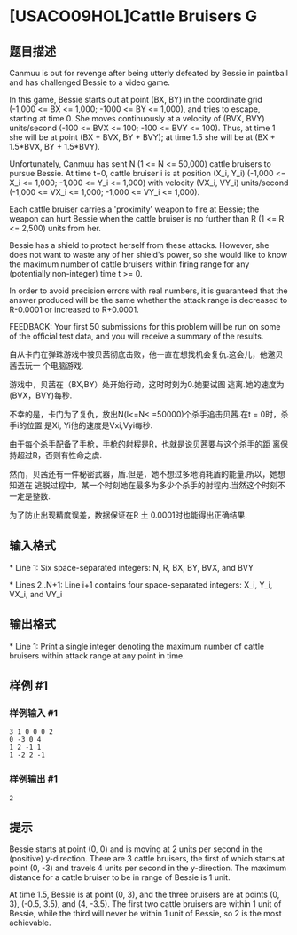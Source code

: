 # [USACO09HOL]Cattle Bruisers G

## 题目描述

Canmuu is out for revenge after being utterly defeated by Bessie in paintball and has challenged Bessie to a video game.

In this game, Bessie starts out at point (BX, BY) in the coordinate grid (-1,000 <= BX <= 1,000; -1000 <= BY <= 1,000), and tries to escape, starting at time 0. She moves continuously at a velocity of (BVX, BVY) units/second (-100 <= BVX <= 100; -100 <= BVY <= 100). Thus, at time 1 she will be at point (BX + BVX, BY + BVY); at time 1.5 she will be at (BX + 1.5\*BVX, BY + 1.5\*BVY).

Unfortunately, Canmuu has sent N (1 <= N <= 50,000) cattle bruisers to pursue Bessie.  At time t=0, cattle bruiser i is at position (X\_i, Y\_i) (-1,000 <= X\_i <= 1,000; -1,000 <= Y\_i <= 1,000) with velocity (VX\_i, VY\_i) units/second (-1,000 <= VX\_i <= 1,000; -1,000 <= VY\_i <= 1,000).

Each cattle bruiser carries a 'proximity' weapon to fire at Bessie; the weapon can hurt Bessie when the cattle bruiser is no further than R (1 <= R <= 2,500) units from her.

Bessie has a shield to protect herself from these attacks. However, she does not want to waste any of her shield's power, so she would like to know the maximum number of cattle bruisers within firing range for any (potentially non-integer) time t >= 0.

In order to avoid precision errors with real numbers, it is guaranteed that the answer produced will be the same whether the attack range is decreased to R-0.0001 or increased to R+0.0001.

FEEDBACK: Your first 50  submissions for this problem will be run on some of the official test data, and you will receive a summary of the results.

自从卡门在弹珠游戏中被贝茜彻底击败，他一直在想找机会复仇.这会儿，他邀贝茜去玩一 个电脑游戏.

游戏中，贝茜在（BX,BY）处开始行动，这时时刻为0.她要试图 逃离.她的速度为(BVX，BVY)每秒.

不幸的是，卡门为了复仇，放出N(l<=N< =50000)个杀手追击贝茜.在t = 0时，杀手i的位置 是Xi, Yi他的速度是Vxi,Vyi每秒.

由于每个杀手配备了手枪，手枪的射程是R，也就是说贝茜要与这个杀手的距 离保持超过R，否则有性命之虞.

然而，贝茜还有一件秘密武器，盾.但是，她不想过多地消耗盾的能量.所以，她想知道在 逃脱过程中，某一个时刻她在最多为多少个杀手的射程内.当然这个时刻不一定是整数.

为了防止出现精度误差，数据保证在R 土 0.0001时也能得出正确结果.


## 输入格式

\* Line 1: Six space-separated integers: N, R, BX, BY, BVX, and BVY

\* Lines 2..N+1: Line i+1 contains four space-separated integers: X\_i, Y\_i, VX\_i, and VY\_i


## 输出格式

\* Line 1: Print a single integer denoting the maximum number of cattle bruisers within attack range at any point in time.


## 样例 #1

### 样例输入 #1
```
3 1 0 0 0 2 
0 -3 0 4 
1 2 -1 1 
1 -2 2 -1
```

### 样例输出 #1

```
2
```

## 提示

Bessie starts at point (0, 0) and is moving at 2 units per second in the (positive) y-direction. There are 3 cattle bruisers, the first of which starts at point (0, -3) and travels 4 units per second in the y-direction. The maximum distance for a cattle bruiser to be in range of Bessie is 1 unit.


At time 1.5, Bessie is at point (0, 3), and the three bruisers are at points (0, 3), (-0.5, 3.5), and (4, -3.5). The first two cattle bruisers are within 1 unit of Bessie, while the third will never be within 1 unit of Bessie, so 2 is the most achievable.

